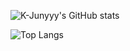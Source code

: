![K-Junyyy's GitHub stats](https://github-readme-stats.vercel.app/api?username=doitkim&show_icons=true&theme=tokyonight)

![Top Langs](https://github-readme-stats.vercel.app/api/top-langs/?username=doitkim&layout=compact&theme=tokyonight)
